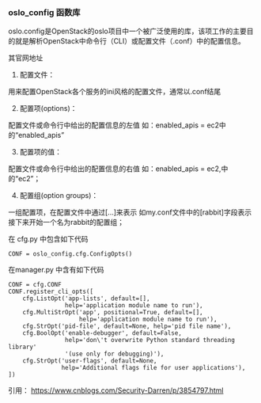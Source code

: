 
### oslo_config 函数库

oslo.config是OpenStack的oslo项目中一个被广泛使用的库，该项工作的主要目的就是解析OpenStack中命令行（CLI）或配置文件（.conf）中的配置信息。

其官网地址

1. 配置文件：　　

用来配置OpenStack各个服务的ini风格的配置文件，通常以.conf结尾

2. 配置项(options)：　　　

配置文件或命令行中给出的配置信息的左值
如：enabled_apis = ec2中的“enabled_apis”

3. 配置项的值：    

配置文件或命令行中给出的配置信息的右值
如：enabled_apis = ec2,中的“ec2”；

4. 配置组(option groups)：　　　

一组配置项，在配置文件中通过[...]来表示
如my.conf文件中的[rabbit]字段表示接下来开始一个名为rabbit的配置组；



在 cfg.py 中包含如下代码
```
CONF = oslo_config.cfg.ConfigOpts()
```

在manager.py 中含有如下代码

```
CONF = cfg.CONF
CONF.register_cli_opts([
    cfg.ListOpt('app-lists', default=[],
                help='application module name to run'),
    cfg.MultiStrOpt('app', positional=True, default=[],
                    help='application module name to run'),
    cfg.StrOpt('pid-file', default=None, help='pid file name'),
    cfg.BoolOpt('enable-debugger', default=False,
                help='don\'t overwrite Python standard threading library'
                '(use only for debugging)'),
    cfg.StrOpt('user-flags', default=None,
               help='Additional flags file for user applications'),
])
```

引用：
https://www.cnblogs.com/Security-Darren/p/3854797.html
